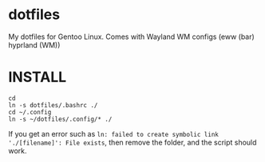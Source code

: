 # dotfiles
My dotfiles for Gentoo Linux. Comes with Wayland WM configs (eww (bar) hyprland (WM))

# **INSTALL**

```
cd
ln -s dotfiles/.bashrc ./
cd ~/.config
ln -s ~/dotfiles/.config/* ./
```
If you get an error such as `ln: failed to create symbolic link './[filename]': File exists`, then remove the folder, and the script should work.

